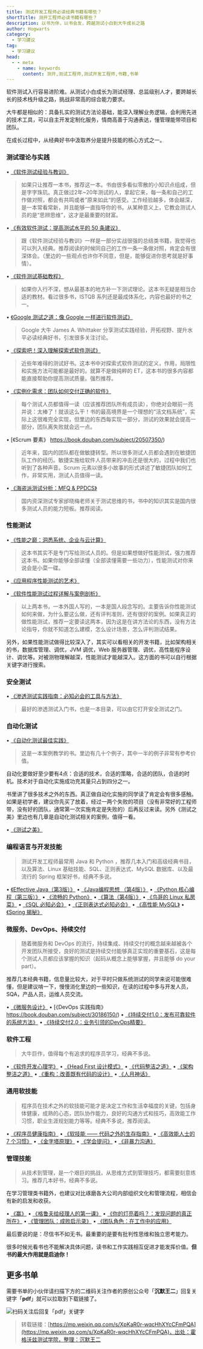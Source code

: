 ```yaml
---
title: 测试开发工程师必读经典书籍有哪些？
shortTitle: 测开工程师必读书籍有哪些？
description: 以书为伴，以书会友，跨越测试小白到大牛成长之路
author: Hogwarts
category:
  - 学习建议
tag:
  - 学习建议
head:
  - - meta
    - name: keywords
      content: 测开,测试工程师,测试开发工程师,书籍,书单
---
```


软件测试入行容易进阶难。从测试小白成长为测试经理、总监级别人才，要跨越长长的技术栈升级之路，挑战非常高的综合能力要求。

大牛都是相似的：具备扎实的测试方法论基础，能深入理解业务逻辑，会利用先进的技术工具，可以自主开发定制化服务，情商高善于沟通表达，懂管理能带项目和团队。

在成长过程中，从经典好书中汲取养分是提升技能的核心方式之一。

### 测试理论与实践

• [《软件测试经验与教训》](https://book.douban.com/subject/1139061/)

> 如果只让推荐一本书，推荐这一本。书由很多看似零散的小知识点组成，但是字字珠玑。真正做过2年~20年测试的人，拿起它来，每一条和自己的工作做对照，都会有共鸣或者”原来如此“的感受。工作经验越多，体会越深，是一本常看常新，并且能够一直指导你的书。从某种意义上，它教会测试人员的是“思辨思维”，这才是最重要的财富。

• [《有效软件测试：提高测试水平的 50 条建议》](https://book.douban.com/subject/1146227/)

> 跟《软件测试经验与教训》一样是一部分实战很强的总结类书籍，我觉得也可以列入经典。推荐阅读的时候同自己的工作一条一条做对照，肯定会有很深体会。（里边的一些观点也许你不同意，但是，能够促进你思考就是好事情）。

• [《软件测试基础教程》](https://book.douban.com/subject/3612082/)

> 如果你入行不深，想从最基本的地方补一下测试理论。这本书无疑是相当合适的教材。看过很多书，ISTQB 系列还是最成体系化，内容也最好的书之一。

• [《Google 测试之道：像 Google 一样进行软件测试》](https://book.douban.com/subject/25742200/)

> Google 大牛 James A. Whittaker 分享测试实践经验，开拓视野、提升水平必读经典好书，引发很多关注讨论。

• [《探索吧！深入理解探索式软件测试》](https://book.douban.com/subject/25829182/)

> 近些年难得的测试好书。这本书中对探索式软件测试的定义，作用，局限性和实施方法可能都是最好的。就算不是做纯粹的 ET，这本书的很多内容都能直接帮助你提高测试质量。强烈推荐。

• [《实例化需求：团队如何交付正确的软件》](https://book.douban.com/subject/11611022/)

> 每个测试人员都值得一读（应该推荐团队所有成员读），你绝对会眼前一亮并说：太棒了！就该这么干！书的最高境界是一个理想的“活文档系统”，实际上这很难完全实现，但里边的东西每实现一部分，测试的效果就会提高一部分，团队离失败就会远一点。

• [《Scrum 要素》 https://book.douban.com/subject/20507350/)

> 近年来，国内的团队都在做敏捷转型。所以很多测试人员都会遇到在敏捷团队工作的经历。敏捷实施给软件人员带来的冲击还是很大的，过程中我们也听到了各种声音。Scrum 元素以很多小故事的形式讲述了敏捷团队如何工作，非常实用，测试人员值得一读。

• [《海盗派测试分析：MFQ & PPDCS》](https://book.douban.com/subject/27021193/)

> 国内资深测试专家邰晓梅老师关于测试思维的书，书中的知识其实是国内很多测试人员的能力短板。推荐阅读。

### 性能测试

• [《性能之巅：洞悉系统、企业与云计算》](https://book.douban.com/subject/26586598/)

> 这本书其实不是专门写给测试人员的。但是如果想做好性能测试，强力推荐这本书。如果你能够全部读懂（全部读懂需要一些功力），性能测试对你来说会是小菜一碟。

• [《应用程序性能测试的艺术》](https://book.douban.com/subject/4156318/)

• [《软件性能测试过程详解与案例剖析》](https://book.douban.com/subject/1912900/)

> 以上两本书，一本外国人写的，一本是国人段念写的。主要告诉你性能测试如何来做，为什么要这么做，还有评判准则，还有很好的案例。如果真正的做性能测试，推荐一定要读这两本，因为这是在讲方法论的东西，没有方法论指导，你就不知道怎么建模，怎么设计场景，怎么评判测试结果。

另外，如果性能测试做得比较深入了，其实可以看相关的开发书籍，比如架构相关的书，数据库管理、调优，JVM 调优，Web 服务器管理、调优，高性能程序设计、调优等。对被测物理解越深，性能测试才能越深入。这方面的书可以自行根据关键字进行搜索。

### 安全测试

• [《渗透测试实践指南：必知必会的工具与方法》](https://book.douban.com/subject/20366359/)

> 最好的渗透测试入门书，也是一本目录，可以由它打开安全测试之门。

### 自动化测试

• [《自动化测试最佳实践》](https://book.douban.com/subject/22232395/)

> 这是一本案例教学的书。里边有几十个例子，其中一半的例子非常有参考价值。

自动化要做好至少要有4点：合适的技术，合适的策略，合适的团队，合适的时机。技术对于自动化实施成功充其量只占到四分之一。

书里讲了很多技术之外的东西。真正做自动化实施的同学读了肯定会有很多感触。如果是初学者，建议你先买了放着，经过一两个失败的项目（没有非常好的工程师带，没有好的团队，通常第一次实施肯定是失败的）后再反过来读。另外《测试之美》里边也有几章是自动化测试相关的案例，值得一看。

• [《测试之美》](https://book.douban.com/subject/4805950/)

### 编程语言与开发技能

> 测试开发工程师最常用 Java 和 Python ，推荐几本入门和高级经典书目，以及算法、Linux 基础技能、SQL、正则表达式、MySQL 数据库、以及最流行的 Spring 框架好书，经典不多说。

• [《Effective Java（第3版）》](https://book.douban.com/subject/30412517/)
• [《Java编程思想 （第4版）》](https://book.douban.com/subject/2130190/)
• [《Python 核心编程（第三版）》](https://book.douban.com/subject/26801374/)
• [《流畅的 Python》](https://book.douban.com/subject/27028517/)
• [《算法（第4版）》](https://book.douban.com/subject/19952400/)
• [《鸟哥的 Linux 私房菜》](https://book.douban.com/subject/30359954/)
• [《SQL 必知必会》](https://book.douban.com/subject/24250054/)
• [《正则表达式必知必会》](https://book.douban.com/subject/26285406/)
• [《高性能 MySQL》](https://book.douban.com/subject/23008813/)
• [《Spring 揭秘》](https://book.douban.com/subject/3897837/)

### 微服务、DevOps、持续交付

> 随着微服务和 DevOps 的流行，持续集成、持续交付的概念越来越被各个开发团队所接受，良好的测试是持续交付能够真正实现的重要基石，这是每个测试人员都应该掌握的知识（起码从概念上能够掌握，并且能够 do your part）。

推荐几本经典书籍，信息量比较大，对于平时只做系统测试的同学来说可能很难懂，但是建议啃一下，慢慢消化里边的一些知识，在读的过程中多与开发人员，SQA，产品人员，运维人员交流。

• [《微服务设计》](https://book.douban.com/subject/26772677/)
• [《DevOps 实践指南》 https://book.douban.com/subject/30186150/)
• [《持续交付1.0：发布可靠软件的系统方法》](https://book.douban.com/subject/6862062/)
• [《持续交付2.0：业务引领的DevOps精要》](https://book.douban.com/subject/30419555/)

### 软件工程

> 大牛巨作，值得每个有追求的程序员学习，经典不多说。

• [《软件开发心理学》](https://book.douban.com/subject/1141154/)
• [《Head First 设计模式》](https://book.douban.com/subject/2243615/)
• [《代码整洁之道》](https://book.douban.com/subject/4199741/)
• [《架构整洁之道》](https://book.douban.com/subject/30333919/)
• [《重构：改善既有代码的设计》](https://book.douban.com/subject/4262627/)
• [《人月神话》](https://book.douban.com/subject/26358448/)

### 通用软技能

> 程序员在技术之外的软技能可能才是决定工作和生活幸福度的关键，包括身体健康，成熟的心态，团队协作能力，良好的沟通方式和技巧，高效能工作习惯，职业生涯规划能力等等。经典不多说，推荐阅读。

• [《程序员健康指南》](https://book.douban.com/subject/25981248/)
• [《软技能 —— 代码之外的生存指南》](https://book.douban.com/subject/26835090/)
• [《高效能人士的 7 个习惯》](https://book.douban.com/subject/26284789/)
• [《金字塔原理》](https://book.douban.com/subject/4882120/)
• [《学会提问》](https://book.douban.com/subject/20428922/)
• [《非暴力沟通》](https://book.douban.com/subject/3533221/)

### 管理技能

> 从技术到管理，是一个艰巨的挑战，从思维方式到管理技巧，都需要刻意练习。推荐几本好书，经典不多说。

在学习管理类书籍外，也建议对比琢磨各大公司内部组织文化和管理流程，相信会有新的启发和收获。

• [《赢》](https://book.douban.com/subject/1313124/)
• [《格鲁夫给经理人的第一课》](https://book.douban.com/subject/24700126/)
• [《你的灯亮着吗？：发现问题的真正所在》](https://book.douban.com/subject/25772550/)
• [《管理团队：成败启示录》](https://book.douban.com/subject/26981179/)
• [《团队角色：在工作中的应用》](https://book.douban.com/subject/27187174/)

最后要说的是：尽信书不如无书。最重要的是要有批判性思维和独立思考能力。  

很多时候光看书也不能解决具体问题，读书和工作实践相互促进才能发挥价值。**但书的最大作用就是启迪你！**



## 更多书单

需要书单的小伙伴请扫描下方的二维码关注作者的原创公众号「**沉默王二**」回复关键字「**pdf**」就可以拉取到下载链接了。

![扫码关注后回复「pdf」关键字](https://cdn.tobebetterjavaer.com/tobebetterjavaer/images/gongzhonghao.png)


>转载链接：[https://mp.weixin.qq.com/s/XpKaR0r-wqcHhXYcCFmPQA](https://mp.weixin.qq.com/s/XpKaR0r-wqcHhXYcCFmPQA)，出处：霍格沃兹测试学院，整理：沉默王二

